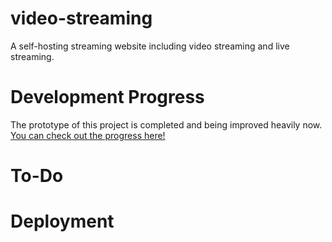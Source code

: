 # video-streaming
A self-hosting streaming website including video streaming and live streaming.

# Development Progress
The prototype of this project is completed and being improved heavily now. 
[You can check out the progress here!](https://github.com/users/KnugiHK/projects/3)

# To-Do

# Deployment

